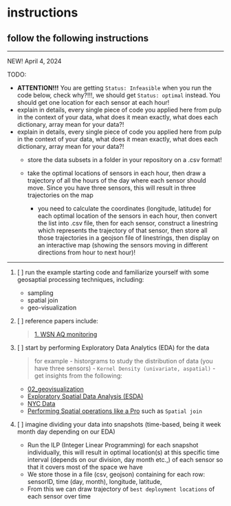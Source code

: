 # instructions
## follow the following instructions
----------
NEW! April 4, 2024

TODO:
-  **ATTENTION!!!** You are getting `Status: Infeasible` when you run the code below, check why?!!!, we should get `Status: optimal` instead. You should get one location for each sensor at each hour!
- explain in details, every single piece of code you applied here from pulp in the context of your data, what does it mean exactly, what does each dictionary, array mean for your data?!
- explain in details, every single piece of code you applied here from pulp in the context of your data, what does it mean exactly, what does each dictionary, array mean for your data?!
    - store the data subsets in a folder in your repository on a .csv format!

  - take the optimal locations of sensors in each hour, then draw a trajectory of all the hours of the day where each sensor should move. Since you have three sensors, this will result in three trajectories on the map
    - you need to calculate the coordinates (longitude, latitude) for each optimal location of the sensors in each hour, then convert the list into .csv file, then for each sensor, construct a linestring which represents the trajectory of that sensor, then store all those trajectories in a geojson file of linestrings, then display on an interactive map (showing the sensors moving in different directions from hour to next hour)!

----------------

1. [ ] run the example starting code and familiarize yourself with some geosaptial processing techniques, including:
    - sampling
    - spatial join
    - geo-visualization

2. [ ] reference papers include:
    > [1. WSN AQ monitoring](https://inria.hal.science/hal-01392863) 

3. [ ] start by performing Exploratory Data Analytics (EDA) for the data
    > for example
        - historgrams to study the distribution of data (you have three sensors)
        - ```Kernel Density (univariate, aspatial)```
        - get insights from the following:
    - [02_geovisualization](https://darribas.org/gds_scipy16/ipynb_md/02_geovisualization.html)
    - [Exploratory Spatial Data Analysis (ESDA)](https://darribas.org/gds_scipy16/ipynb_md/04_esda.html)
    - [NYC Data](https://github.com/PacktPublishing/Geospatial-Data-Science-Quick-Start-Guide/blob/master/Chapter02/NYC%20Data.ipynb)
    - [Performing Spatial operations like a Pro](https://github.com/PacktPublishing/Geospatial-Data-Science-Quick-Start-Guide/blob/master/Chapter03/Chapter3.ipynb) such as ```Spatial join```

4. [ ] imagine dividing your data into snapshots (time-based, being it week month day depending on our EDA)
    - Run the ILP (Integer Linear Programming) for each snapshot individually, this will result in optimal location(s) at this specific time interval (depends on our division, day month etc.,) of each sensor so that it covers most of the space we have
    - We store those in a file (csv, geojson) containing for each row: sensorID, time (day, month), longitude, latitude, 
    - From this we can draw trajectory of ```best deployment locations``` of each sensor over time 